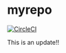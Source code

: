 # myrepo
[![CircleCI](https://circleci.com/gh/noahgift/myrepo.svg?style=svg)](https://circleci.com/gh/noahgift/myrepo)

This is an update!!


